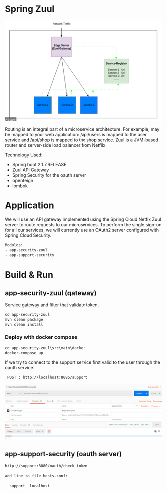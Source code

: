 # Spring Zuul

 ![Screenshot from running application](img/zuul.png?raw=true "Screenshot zuul")
 
Routing is an integral part of a microservice architecture. 
For example,  may be mapped to your web application: /api/users is mapped to the user service and /api/shop is mapped to the shop service. 
Zuul is a JVM-based router and server-side load balancer from Netflix.

Technology Used:
  - Spring boot 2.1.7.RELEASE
  - Zuul API Gateway
  - Spring Security for the oauth server
  - openfeign
  - lombok

# Application

 We will use an API gateway implemented using the Spring Cloud Netfix Zuul server to route requests to our microservices.
 To perform the single sign-on for all our services, we will currently use an OAuth2 server configured with Spring Cloud Security.

    Modulos:  
    - app-security-zuul
    - app-support-security
    
# Build & Run
        
   ## app-security-zuul (gateway)
   
  Service gateway and filter that validate token.
      
    cd app-security-zuul
    mvn clean package
    mvn clean install
      
   ###  Deploy with docker compose
   
    cd app-security-zuul\src\main\docker
    docker-compose up
    
   If we try to connect to the support service first valid to the user through the oauth service.
        
     POST : http://localhost:8085/support
        
   ![Screenshot from running application](img/zuul-security.png?raw=true "Screenshot zuul")
    
        
   ## app-support-security (oauth server) 
   
    http://support:8080/oauth/check_token
    
    add line to file hosts.conf:
        
      support  localhost
    
    
    
